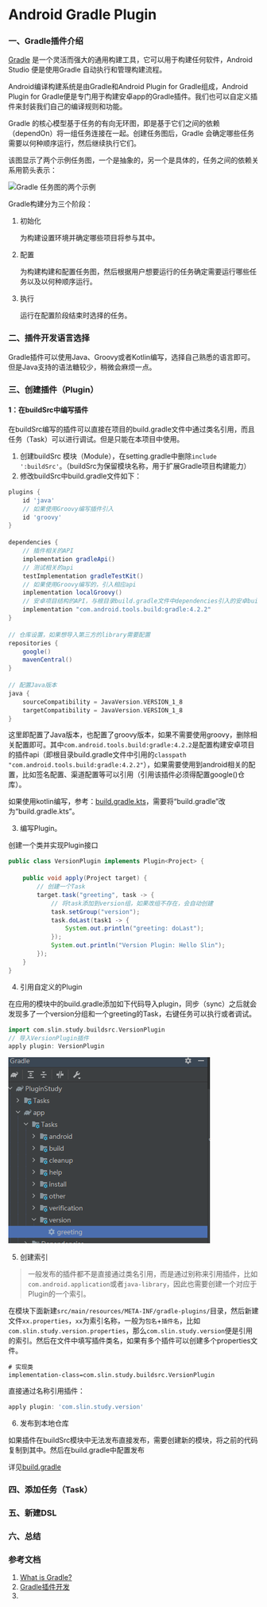 # Android Gradle Plugin



### 一、Gradle插件介绍

[Gradle](http://www.gradle.org/) 是一个灵活而强大的通用构建工具，它可以用于构建任何软件，Android Studio 便是使用Gradle 自动执行和管理构建流程。

Android编译构建系统是由Gradle和Android Plugin for Gradle组成，Android Plugin for Gradle便是专门用于构建安卓app的Gradle插件。我们也可以自定义插件来封装我们自己的编译规则和功能。

Gradle 的核心模型基于任务的有向无环图，即是基于它们之间的依赖（dependOn）将一组任务连接在一起。创建任务图后，Gradle 会确定哪些任务需要以何种顺序运行，然后继续执行它们。

该图显示了两个示例任务图，一个是抽象的，另一个是具体的，任务之间的依赖关系用箭头表示：

![ *Gradle 任务图的两个示例*](https://docs.gradle.org/current/userguide/img/task-dag-examples.png)

Gradle构建分为三个阶段：

1. 初始化

   为构建设置环境并确定哪些项目将参与其中。

2. 配置

   为构建构建和配置任务图，然后根据用户想要运行的任务确定需要运行哪些任务以及以何种顺序运行。

3. 执行

   运行在配置阶段结束时选择的任务。



### 二、插件开发语言选择

Gradle插件可以使用Java、Groovy或者Kotlin编写，选择自己熟悉的语言即可。但是Java支持的语法糖较少，稍微会麻烦一点。



### 三、创建插件（Plugin）

#### 1：在buildSrc中编写插件

在buildSrc编写的插件可以直接在项目的build.gradle文件中通过类名引用，而且任务（Task）可以进行调试。但是只能在本项目中使用。

1. 创建buildSrc 模块（Module），在setting.gradle中删除`include ':buildSrc'`。（buildSrc为保留模块名称，用于扩展Gradle项目构建能力）
2. 修改buildSrc中build.gradle文件如下：

```groovy
plugins {
    id 'java'
    // 如果使用Groovy编写插件引入
    id 'groovy'
}

dependencies {
    // 插件相关的API
    implementation gradleApi()
    // 测试相关的api
    testImplementation gradleTestKit()
    // 如果使用Groovy编写的，引入相应api
    implementation localGroovy()
    // 安卓项目结构的API，与根目录build.gradle文件中dependencies引入的安卓build插件一致。
    implementation "com.android.tools.build:gradle:4.2.2"
}

// 仓库设置，如果想导入第三方的library需要配置
repositories {
    google()
    mavenCentral()
}

// 配置Java版本
java {
    sourceCompatibility = JavaVersion.VERSION_1_8
    targetCompatibility = JavaVersion.VERSION_1_8
}
```

这里即配置了Java版本，也配置了groovy版本，如果不需要使用groovy，删除相关配置即可。其中`com.android.tools.build:gradle:4.2.2`是配置构建安卓项目的插件api（即根目录build.gradle文件中引用的`classpath "com.android.tools.build:gradle:4.2.2"`），如果需要使用到android相关的配置，比如签名配置、渠道配置等可以引用（引用该插件必须得配置google()仓库）。

如果使用kotlin编写，参考：[build.gradle.kts](https://github.com/dxslin/SlinLibrary/blob/master/buildSrc/build.gradle.kts)，需要将“build.gradle”改为“build.gradle.kts”。

3. 编写Plugin。

创建一个类并实现Plugin<Project>接口

```java
public class VersionPlugin implements Plugin<Project> {

    public void apply(Project target) {
        // 创建一个Task
        target.task("greeting", task -> {
            // 将task添加到version组，如果改组不存在，会自动创建
            task.setGroup("version");
            task.doLast(task1 -> {
                System.out.println("greeting: doLast");
            });
            System.out.println("Version Plugin: Hello Slin");
        });
    }
}
```

4. 引用自定义的Plugin

在应用的模块中的build.gradle添加如下代码导入plugin，同步（sync）之后就会发现多了一个version分组和一个greeting的Task，右键任务可以执行或者调试。

```groovy
import com.slin.study.buildsrc.VersionPlugin
// 导入VersionPlugin插件
apply plugin: VersionPlugin
```

![image-20211104201805797](https://raw.githubusercontent.com/dxslin/SlinNotes/main/docs/assets/img/image-20211104201805797.png)



5. 创建索引

> 一般发布的插件都不是直接通过类名引用，而是通过别称来引用插件，比如`com.android.application`或者`java-library`，因此也需要创建一个对应于Plugin的一个索引。

在模块下面新建`src/main/resources/META-INF/gradle-plugins/`目录，然后新建文件`xx.properties`，`xx`为索引名称，一般为`包名`+`插件名`，比如`com.slin.study.version.properties`，那么`com.slin.study.version`便是引用的索引。然后在文件中填写插件类名，如果有多个插件可以创建多个properties文件。

```properties
# 实现类
implementation-class=com.slin.study.buildsrc.VersionPlugin
```

直接通过名称引用插件：

```groovy
apply plugin: 'com.slin.study.version'
```

6. 发布到本地仓库

如果插件在buildSrc模块中无法发布直接发布，需要创建新的模块，将之前的代码复制到其中。然后在build.gradle中配置发布



详见[build.gradle](https://github.com/dxslin/PluginStudy/blob/master/SlinGradlePlugin/build.gradle)



### 四、添加任务（Task）



### 五、新建DSL



### 六、总结



### 参考文档

1. [What is Gradle?](https://docs.gradle.org/current/userguide/what_is_gradle.html)
2. [Gradle插件开发](https://www.jianshu.com/p/3c59eded8155)
3. 

